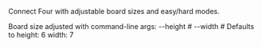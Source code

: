 Connect Four with adjustable board sizes and easy/hard modes.

Board size adjusted with command-line args: --height # --width #
Defaults to height: 6 width: 7
